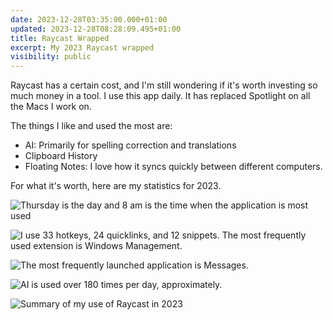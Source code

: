 ```yaml
---
date: 2023-12-28T03:35:00.000+01:00
updated: 2023-12-28T08:28:09.495+01:00
title: Raycast Wrapped
excerpt: My 2023 Raycast wrapped
visibility: public
---
```


Raycast has a certain cost, and I'm still wondering if it's worth investing so much money in a tool.
I use this app daily. It has replaced Spotlight on all the Macs I work on.

The things I like and used the most are:
- AI: Primarily for spelling correction and translations
- Clipboard History
- Floating Notes: I love how it syncs quickly between different computers.

For what it's worth, here are my statistics for 2023.

![Thursday is the day and 8 am is the time when the application is most used](kn-Raycast.png)

![I use 33 hotkeys, 24 quicklinks, and 12 snippets. The most frequently used extension is Windows Management.](kn-Raycast-Wrapped.png)

![The most frequently launched application is Messages.](Raycast-Wrapped-2023.png)

![AI is used over 180 times per day, approximately.](kn-Raycast-Wrapp.png)

![Summary of my use of Raycast in 2023](Window-Management.png)
